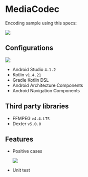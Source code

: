 # MediaCodec
Encoding sample using this specs:

![](https://i.ibb.co/ZGMmZk9/Screen-Shot-2021-02-28-at-21-59-38.png)

## Configurations
![](https://antonioleiva.com/wp-content/uploads/2018/09/clean-architecture-own-layers.png)


- Android Studio `4.1.2`
- Kotlin `v1.4.21`
- Gradle Kotlin DSL
- Android Architecture Components
- Android Navigation Components

## Third party libraries
- FFMPEG `v4.4.LTS`
- Dexter `v5.0.0`

## Features
- Positive cases

  ![](https://i.ibb.co/Sfw4hnT/20210228-231653.gif)
  
- Unit test
